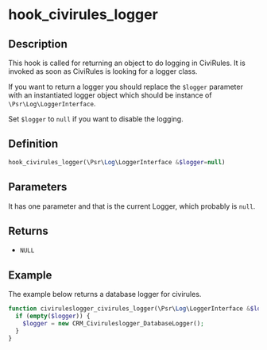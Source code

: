 # hook_civirules_logger

## Description

This hook is called for returning an object to do logging in CiviRules.
It is invoked as soon as CiviRules is looking for a logger class.

If you want to return a logger you should replace the `$logger` parameter with an instantiated logger object which should be instance of `\Psr\Log\LoggerInterface`.

Set `$logger` to `null` if you want to disable the logging.

## Definition

```php
hook_civirules_logger(\Psr\Log\LoggerInterface &$logger=null)
```

## Parameters

It has one parameter and that is the current Logger, which probably is `null`.


## Returns

-   `NULL`

## Example

The example below returns a database logger for civirules.

```php
function civiruleslogger_civirules_logger(\Psr\Log\LoggerInterface &$logger=null) {
  if (empty($logger)) {
    $logger = new CRM_Civiruleslogger_DatabaseLogger();
  }
}
```
